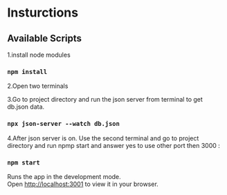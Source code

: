 # Insturctions


## Available Scripts

1.install node modules
### `npm install`

2.Open two terminals

3.Go to project directory and run the json server from terminal to get db.json data.

### `npx json-server --watch db.json`

4.After json server is on. Use the second terminal and go to project directory and run npmp start and answer yes to use other port then 3000 :

### `npm start`

Runs the app in the development mode.\
Open [http://localhost:3001](http://localhost:3001) to view it in your browser.